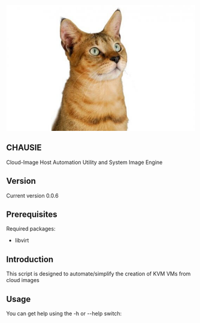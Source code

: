 ![Chausie cat](https://raw.githubusercontent.com/lateralblast/chausie/master/chausie.jpg)

CHAUSIE
-------

Cloud-Image Host Automation Utility and System Image Engine

Version
-------

Current version 0.0.6

Prerequisites
-------------

Required packages:

- libvirt

Introduction
------------

This script is designed to automate/simplify the creation of KVM VMs from cloud images

Usage
-----

You can get help using the -h or --help switch:
